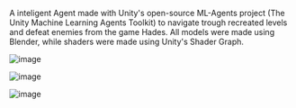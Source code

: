A inteligent Agent made with Unity's open-source ML-Agents project (The Unity Machine Learning Agents Toolkit) to navigate trough recreated levels and defeat enemies from the game Hades.
All models were made using Blender, while shaders were made using Unity's Shader Graph.


![image](https://user-images.githubusercontent.com/16841000/146546489-f5d95d62-ce2c-44f2-b6a0-65adf3788820.png)

![image](https://user-images.githubusercontent.com/16841000/146546526-81126dd2-917b-427d-9bd5-42bcdc290c5d.png)

![image](https://user-images.githubusercontent.com/16841000/146546439-e952f229-da0a-4d4f-a437-fb1e8572015e.png)

